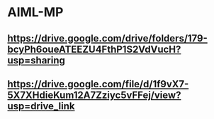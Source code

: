 # AIML-MP
## https://drive.google.com/drive/folders/179-bcyPh6oueATEEZU4FthP1S2VdVucH?usp=sharing


## https://drive.google.com/file/d/1f9vX7-5X7XHdieKum12A7Zziyc5vFFej/view?usp=drive_link
